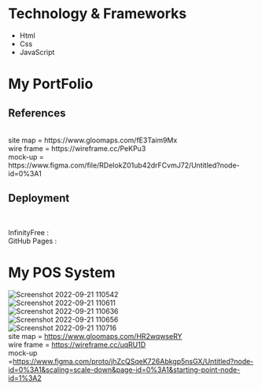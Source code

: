 # Technology & Frameworks <br>
<ul>
<li>Html</li>
<li>Css</li>
<li>JavaScript</li>
</ul>

# My PortFolio <br>
<h2> References</h2> <br>
site map = https://www.gloomaps.com/fE3Taim9Mx <br>
wire frame = https://wireframe.cc/PeKPu3<br>
mock-up = https://www.figma.com/file/RDeIokZ01ub42drFCvmJ72/Untitled?node-id=0%3A1
<h2> Deployment</h2><br>

InfinityFree :  <br>
GitHub Pages : 

# My POS System<br>
![Screenshot 2022-09-21 110542](https://user-images.githubusercontent.com/101160353/191422920-ecc16e15-846d-4814-be03-5e696ac9eb5d.png)<br>
![Screenshot 2022-09-21 110611](https://user-images.githubusercontent.com/101160353/191422945-6cf04f48-0e5b-40c9-b90b-8ddafad5774b.png)<br>
![Screenshot 2022-09-21 110636](https://user-images.githubusercontent.com/101160353/191422953-9db1c229-6062-4dbc-9770-1c7662b157f7.png)<br>
![Screenshot 2022-09-21 110656](https://user-images.githubusercontent.com/101160353/191422959-43ff7fae-8e3d-4b04-8973-96ebcb944c51.png)<br>
![Screenshot 2022-09-21 110716](https://user-images.githubusercontent.com/101160353/191422971-ecacae7a-bf5c-4095-994c-8a521fb50b6c.png)<br>
site map = https://www.gloomaps.com/HR2wqwseRY <br>
wire frame = https://wireframe.cc/uqRU1D<br>
mock-up =https://www.figma.com/proto/jhZcQSqeK726Abkgp5nsGX/Untitled?node-id=0%3A1&scaling=scale-down&page-id=0%3A1&starting-point-node-id=1%3A2

